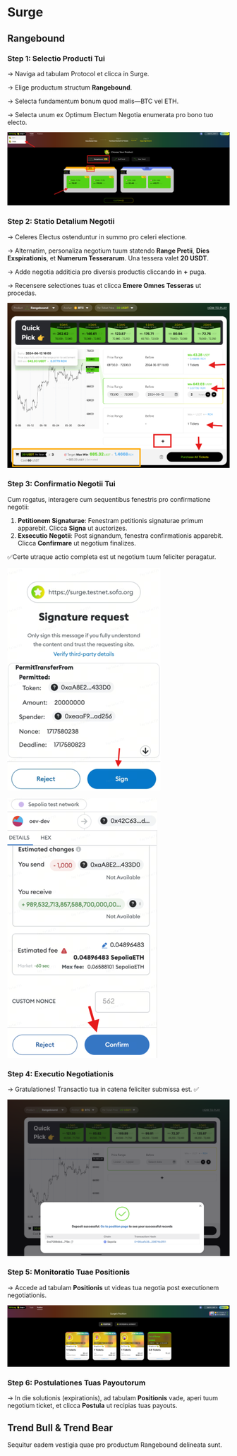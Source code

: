 # Surge

## **Rangebound**

### **Step 1: Selectio Producti Tui**

→ Naviga ad tabulam Protocol et clicca in Surge.

→ Elige productum structum **Rangebound**.

→ Selecta fundamentum bonum quod malis—BTC vel ETH.

→ Selecta unum ex Optimum Electum Negotia enumerata pro bono tuo electo.

![](../../static/D5kEbfGCroUXUbxsASLuvX8asmh.png)

### **Step 2: Statio Detalium Negotii**

→ Celeres Electus ostenduntur in summo pro celeri electione.

→ Alternatim, personaliza negotium tuum statendo **Range Pretii**, **Dies Exspirationis**, et **Numerum Tesserarum**. Una tessera valet **20 USDT**.

→ Adde negotia additicia pro diversis productis cliccando in **+** puga.

→ Recensere selectiones tuas et clicca **Emere Omnes Tesseras** ut procedas.

![](../../static/K4nfbKWLQoD1tNxcYt5uVYs5ssd.png)

### **Step 3: Confirmatio Negotii Tui**

Cum rogatus, interagere cum sequentibus fenestris pro confirmatione negotii:

1. **Petitionem Signaturae**: Fenestram petitionis signaturae primum apparebit. Clicca **Signa** ut auctorizes.
2. **Exsecutio Negotii**: Post signandum, fenestra confirmationis apparebit. Clicca **Confirmare** ut negotium finalizes.

✅Certe utraque actio completa est ut negotium tuum feliciter peragatur.

![](../../static/MNn5b6amVo2vDqxlgGyuZEjEsic.png)

![](../../static/NcKjbHhfVoXaJgxVOkPuX1Isswh.png)

### **Step 4: Executio Negotiationis**

→ Gratulationes! Transactio tua in catena feliciter submissa est. ✅

![](../../static/JDidb7C0Go1YWLxacZ1umoO5sMg.png)

### **Step 5: Monitoratio Tuae Positionis**

→ Accede ad tabulam **Positionis** ut videas tua negotia post executionem negotiationis.

![](../../static/ImXVbPatdoZlP1xbtoauuLXOsag.png)

### **Step 6: Postulationes Tuas Payoutorum**

→ In die solutionis (expirationis), ad tabulam **Positionis** vade, aperi tuum negotium ticket, et clicca **Postula** ut recipias tuas payouts.

## **Trend Bull & Trend Bear**

Sequitur eadem vestigia quae pro productum Rangebound delineata sunt.